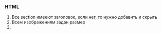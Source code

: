 ### HTML

1. Все section имееют заголовок, если нет, то нужно добавить и скрыть
2. Всем изображениям задан размер
3.
